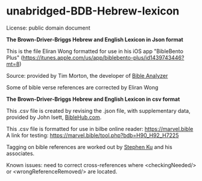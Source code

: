 # unabridged-BDB-Hebrew-lexicon

License: public domain document

<b>The Brown-Driver-Briggs Hebrew and English Lexicon in Json format</b>

This is the file Eliran Wong formatted for use in his iOS app "BibleBento Plus" (<a href='https://itunes.apple.com/us/app/biblebento-plus/id1439743446?mt=8'>https://itunes.apple.com/us/app/biblebento-plus/id1439743446?mt=8</a>)

Source: provided by Tim Morton, the developer of <a href='https://www.bibleanalyzer.com'>Bible Analyzer</a>

Some of bible verse references are corrected by Eliran Wong

<b>The Brown-Driver-Briggs Hebrew and English Lexicon in csv format</b>

This .csv file is created by revising the .json file, with supplementary data, provided by John Isett, <a href='https://BibleHub.com'>BibleHub.com</a>.

This .csv file is formatted for use in bilbe online reader: <a href='https://marvel.bible'>https://marvel.bible</a>
<br>A link for testing: <a href='https://marvel.bible/tool.php?bdb=H90_H92_H7225'>https://marvel.bible/tool.php?bdb=H90_H92_H7225</a>

Tagging on bible references are worked out by <a href='https://github.com/stephen-ku'>Stephen Ku</a> and his associates.

Known issues: need to correct cross-references where &lt;checkingNeeded/&gt; or &lt;wrongReferenceRemoved/&gt; are located.
